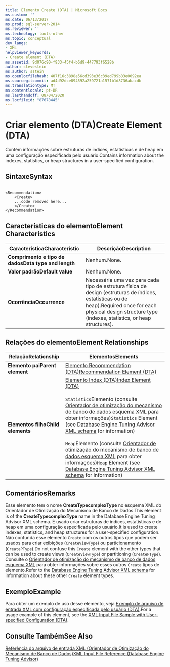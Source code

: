 ```yaml
---
title: Elemento Create (DTA) | Microsoft Docs
ms.custom: ''
ms.date: 06/13/2017
ms.prod: sql-server-2014
ms.reviewer: ''
ms.technology: tools-other
ms.topic: conceptual
dev_langs:
- XML
helpviewer_keywords:
- Create element (DTA)
ms.assetid: 9d076c90-f933-45f4-b6d9-447793f6528b
author: stevestein
ms.author: sstein
ms.openlocfilehash: 407f16c3898e56cd393e36c39ed799b83e0092ea
ms.sourcegitcommit: ad4d92dce894592a259721a1571b1d8736abacdb
ms.translationtype: MT
ms.contentlocale: pt-BR
ms.lasthandoff: 08/04/2020
ms.locfileid: "87678445"
---
```

# <a name="create-element-dta"></a><span data-ttu-id="29d35-102">Criar elemento (DTA)</span><span class="sxs-lookup"><span data-stu-id="29d35-102">Create Element (DTA)</span></span>
  <span data-ttu-id="29d35-103">Contém informações sobre estruturas de índices, estatísticas e de heap em uma configuração especificada pelo usuário.</span><span class="sxs-lookup"><span data-stu-id="29d35-103">Contains information about the indexes, statistics, or heap structures in a user-specified configuration.</span></span>  
  
## <a name="syntax"></a><span data-ttu-id="29d35-104">Sintaxe</span><span class="sxs-lookup"><span data-stu-id="29d35-104">Syntax</span></span>  
  
```  
  
<Recommendation>  
    <Create>  
    ...code removed here...  
    </Create>  
</Recommendation>  
```  
  
## <a name="element-characteristics"></a><span data-ttu-id="29d35-105">Características do elemento</span><span class="sxs-lookup"><span data-stu-id="29d35-105">Element Characteristics</span></span>  
  
|<span data-ttu-id="29d35-106">Característica</span><span class="sxs-lookup"><span data-stu-id="29d35-106">Characteristic</span></span>|<span data-ttu-id="29d35-107">Descrição</span><span class="sxs-lookup"><span data-stu-id="29d35-107">Description</span></span>|  
|--------------------|-----------------|  
|<span data-ttu-id="29d35-108">**Comprimento e tipo de dados**</span><span class="sxs-lookup"><span data-stu-id="29d35-108">**Data type and length**</span></span>|<span data-ttu-id="29d35-109">Nenhum.</span><span class="sxs-lookup"><span data-stu-id="29d35-109">None.</span></span>|  
|<span data-ttu-id="29d35-110">**Valor padrão**</span><span class="sxs-lookup"><span data-stu-id="29d35-110">**Default value**</span></span>|<span data-ttu-id="29d35-111">Nenhum.</span><span class="sxs-lookup"><span data-stu-id="29d35-111">None.</span></span>|  
|<span data-ttu-id="29d35-112">**Ocorrência**</span><span class="sxs-lookup"><span data-stu-id="29d35-112">**Occurrence**</span></span>|<span data-ttu-id="29d35-113">Necessária uma vez para cada tipo de estrutura física de design (estruturas de índices, estatísticas ou de heap).</span><span class="sxs-lookup"><span data-stu-id="29d35-113">Required once for each physical design structure type (indexes, statistics, or heap structures).</span></span>|  
  
## <a name="element-relationships"></a><span data-ttu-id="29d35-114">Relações do elemento</span><span class="sxs-lookup"><span data-stu-id="29d35-114">Element Relationships</span></span>  
  
|<span data-ttu-id="29d35-115">Relação</span><span class="sxs-lookup"><span data-stu-id="29d35-115">Relationship</span></span>|<span data-ttu-id="29d35-116">Elementos</span><span class="sxs-lookup"><span data-stu-id="29d35-116">Elements</span></span>|  
|------------------|--------------|  
|<span data-ttu-id="29d35-117">**Elemento pai**</span><span class="sxs-lookup"><span data-stu-id="29d35-117">**Parent element**</span></span>|[<span data-ttu-id="29d35-118">Elemento Recommendation &#40;DTA&#41;</span><span class="sxs-lookup"><span data-stu-id="29d35-118">Recommendation Element &#40;DTA&#41;</span></span>](recommendation-element-dta.md)|  
|<span data-ttu-id="29d35-119">**Elementos filho**</span><span class="sxs-lookup"><span data-stu-id="29d35-119">**Child elements**</span></span>|[<span data-ttu-id="29d35-120">Elemento Index &#40;DTA&#41;</span><span class="sxs-lookup"><span data-stu-id="29d35-120">Index Element &#40;DTA&#41;</span></span>](index-element-dta.md)<br /><br /> <span data-ttu-id="29d35-121">`Statistics`Elemento (consulte [Orientador de otimização do mecanismo de banco de dados esquema XML](https://schemas.microsoft.com/sqlserver/) para obter informações)</span><span class="sxs-lookup"><span data-stu-id="29d35-121">`Statistics` Element (see [Database Engine Tuning Advisor XML schema](https://schemas.microsoft.com/sqlserver/) for information)</span></span><br /><br /> <span data-ttu-id="29d35-122">`Heap`Elemento (consulte [Orientador de otimização do mecanismo de banco de dados esquema XML](https://schemas.microsoft.com/sqlserver/) para obter informações)</span><span class="sxs-lookup"><span data-stu-id="29d35-122">`Heap` Element (see [Database Engine Tuning Advisor XML schema](https://schemas.microsoft.com/sqlserver/) for information)</span></span>|  
  
## <a name="remarks"></a><span data-ttu-id="29d35-123">Comentários</span><span class="sxs-lookup"><span data-stu-id="29d35-123">Remarks</span></span>  
 <span data-ttu-id="29d35-124">Esse elemento tem o nome **CreateTypecomplexType** no esquema XML do Orientador de Otimização do Mecanismo de Banco de Dados.</span><span class="sxs-lookup"><span data-stu-id="29d35-124">This element is of the **CreateTypecomplexType** name in the Database Engine Tuning Advisor XML schema.</span></span> <span data-ttu-id="29d35-125">É usado criar estruturas de índices, estatísticas e de heap em uma configuração especificada pelo usuário.</span><span class="sxs-lookup"><span data-stu-id="29d35-125">It is used to create indexes, statistics, and heap structures for a user-specified configuration.</span></span> <span data-ttu-id="29d35-126">Não confunda esse elemento `Create` com os outros tipos que podem ser usados para criar exibições (`CreateViewType`) ou particionamento (`CreatePType`).</span><span class="sxs-lookup"><span data-stu-id="29d35-126">Do not confuse this `Create` element with the other types that can be used to create views (`CreateViewType`) or partitioning (`CreatePType`).</span></span> <span data-ttu-id="29d35-127">Consulte o [Orientador de otimização do mecanismo de banco de dados esquema XML](https://schemas.microsoft.com/sqlserver/) para obter informações sobre esses outros `Create` tipos de elemento.</span><span class="sxs-lookup"><span data-stu-id="29d35-127">Refer to the [Database Engine Tuning Advisor XML schema](https://schemas.microsoft.com/sqlserver/) for information about these other `Create` element types.</span></span>  
  
## <a name="example"></a><span data-ttu-id="29d35-128">Exemplo</span><span class="sxs-lookup"><span data-stu-id="29d35-128">Example</span></span>  
 <span data-ttu-id="29d35-129">Para obter um exemplo de uso desse elemento, veja [Exemplo de arquivo de entrada XML com configuração especificada pelo usuário (DTA)](xml-input-file-sample-with-user-specified-configuration-dta.md).</span><span class="sxs-lookup"><span data-stu-id="29d35-129">For a usage example of this element, see the [XML Input File Sample with User-specified Configuration &#40;DTA&#41;](xml-input-file-sample-with-user-specified-configuration-dta.md).</span></span>  
  
## <a name="see-also"></a><span data-ttu-id="29d35-130">Consulte Também</span><span class="sxs-lookup"><span data-stu-id="29d35-130">See Also</span></span>  
 [<span data-ttu-id="29d35-131">Referência do arquivo de entrada XML &#40;Orientador de Otimização do Mecanismo de Banco de Dados&#41;</span><span class="sxs-lookup"><span data-stu-id="29d35-131">XML Input File Reference &#40;Database Engine Tuning Advisor&#41;</span></span>](xml-input-file-reference-database-engine-tuning-advisor.md)  
  
  
